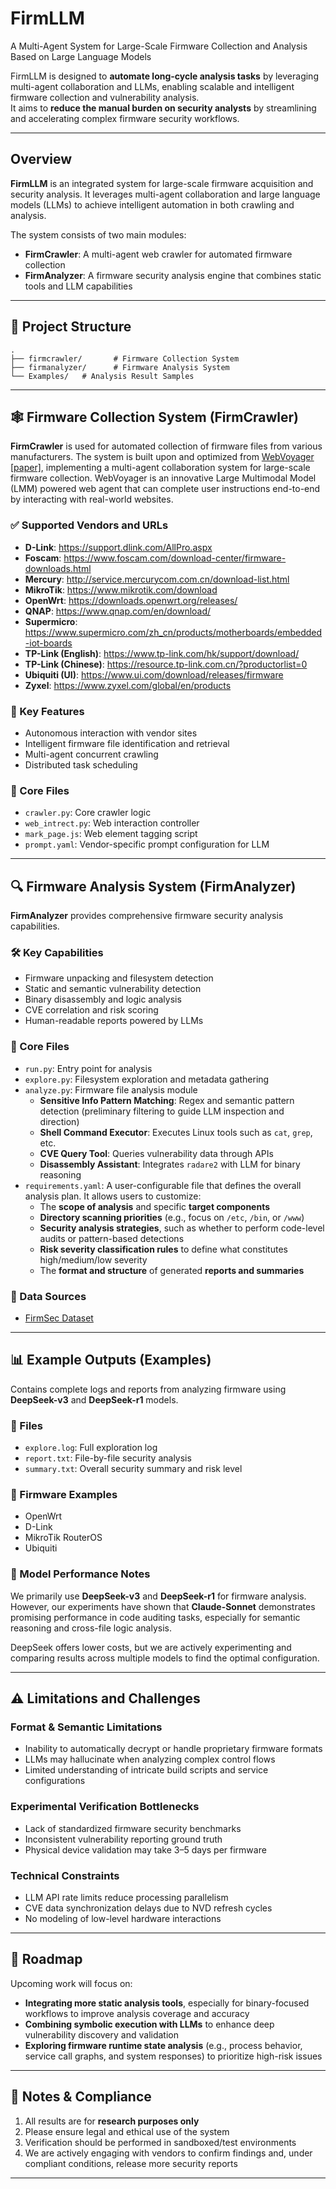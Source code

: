 # FirmLLM

A Multi-Agent System for Large-Scale Firmware Collection and Analysis Based on Large Language Models

FirmLLM is designed to **automate long-cycle analysis tasks** by leveraging multi-agent collaboration and LLMs, enabling scalable and intelligent firmware collection and vulnerability analysis.  
It aims to **reduce the manual burden on security analysts** by streamlining and accelerating complex firmware security workflows.



---

## Overview

**FirmLLM** is an integrated system for large-scale firmware acquisition and security analysis. It leverages multi-agent collaboration and large language models (LLMs) to achieve intelligent automation in both crawling and analysis.

The system consists of two main modules:

- **FirmCrawler**: A multi-agent web crawler for automated firmware collection  
- **FirmAnalyzer**: A firmware security analysis engine that combines static tools and LLM capabilities

---

## 📁 Project Structure

```
.
├── firmcrawler/       # Firmware Collection System
├── firmanalyzer/      # Firmware Analysis System
└── Examples/   # Analysis Result Samples
```


---

## 🕸️ Firmware Collection System (FirmCrawler)

**FirmCrawler** is used for automated collection of firmware files from various manufacturers. The system is built upon and optimized from [WebVoyager](https://langchain-ai.github.io/langgraph/tutorials/web-navigation/web_voyager/) [[paper]](https://arxiv.org/abs/2401.13919), implementing a multi-agent collaboration system for large-scale firmware collection. WebVoyager is an innovative Large Multimodal Model (LMM) powered web agent that can complete user instructions end-to-end by interacting with real-world websites.

### ✅ Supported Vendors and URLs

- **D-Link**: https://support.dlink.com/AllPro.aspx  
- **Foscam**: https://www.foscam.com/download-center/firmware-downloads.html  
- **Mercury**: http://service.mercurycom.com.cn/download-list.html  
- **MikroTik**: https://www.mikrotik.com/download  
- **OpenWrt**: https://downloads.openwrt.org/releases/  
- **QNAP**: https://www.qnap.com/en/download/  
- **Supermicro**: https://www.supermicro.com/zh_cn/products/motherboards/embedded-iot-boards  
- **TP-Link (English)**: https://www.tp-link.com/hk/support/download/  
- **TP-Link (Chinese)**: https://resource.tp-link.com.cn/?productorlist=0  
- **Ubiquiti (UI)**: https://www.ui.com/download/releases/firmware  
- **Zyxel**: https://www.zyxel.com/global/en/products  

### 🔧 Key Features

- Autonomous interaction with vendor sites  
- Intelligent firmware file identification and retrieval  
- Multi-agent concurrent crawling  
- Distributed task scheduling

### 📄 Core Files

- `crawler.py`: Core crawler logic  
- `web_intrect.py`: Web interaction controller  
- `mark_page.js`: Web element tagging script  
- `prompt.yaml`: Vendor-specific prompt configuration for LLM

---

## 🔍 Firmware Analysis System (FirmAnalyzer)

**FirmAnalyzer** provides comprehensive firmware security analysis capabilities.

### 🛠️ Key Capabilities

- Firmware unpacking and filesystem detection  
- Static and semantic vulnerability detection  
- Binary disassembly and logic analysis  
- CVE correlation and risk scoring  
- Human-readable reports powered by LLMs

### 📄 Core Files

- `run.py`: Entry point for analysis  
- `explore.py`: Filesystem exploration and metadata gathering  
- `analyze.py`: Firmware file analysis module  
  - **Sensitive Info Pattern Matching**: Regex and semantic pattern detection (preliminary filtering to guide LLM inspection and direction)  
  - **Shell Command Executor**: Executes Linux tools such as `cat`, `grep`, etc.  
  - **CVE Query Tool**: Queries vulnerability data through APIs  
  - **Disassembly Assistant**: Integrates `radare2` with LLM for binary reasoning  
- `requirements.yaml`: A user-configurable file that defines the overall analysis plan. It allows users to customize:
  - The **scope of analysis** and specific **target components**  
  - **Directory scanning priorities** (e.g., focus on `/etc`, `/bin`, or `/www`)  
  - **Security analysis strategies**, such as whether to perform code-level audits or pattern-based detections  
  - **Risk severity classification rules** to define what constitutes high/medium/low severity  
  - The **format and structure** of generated **reports and summaries**
  
### 🔌 Data Sources

- [FirmSec Dataset](https://github.com/NESA-Lab/FirmSecDataset)

---

## 📊 Example Outputs (Examples)

Contains complete logs and reports from analyzing firmware using **DeepSeek-v3** and **DeepSeek-r1** models.

### 📝 Files

- `explore.log`: Full exploration log  
- `report.txt`: File-by-file security analysis  
- `summary.txt`: Overall security summary and risk level

### 🧪 Firmware Examples

- OpenWrt  
- D-Link  
- MikroTik RouterOS  
- Ubiquiti  

### 🤖 Model Performance Notes

We primarily use **DeepSeek-v3** and **DeepSeek-r1** for firmware analysis.  
However, our experiments have shown that **Claude-Sonnet** demonstrates promising performance in code auditing tasks, especially for semantic reasoning and cross-file logic analysis.

DeepSeek offers lower costs, but we are actively experimenting and comparing results across multiple models to find the optimal configuration.

---

## ⚠️ Limitations and Challenges

### Format & Semantic Limitations

- Inability to automatically decrypt or handle proprietary firmware formats  
- LLMs may hallucinate when analyzing complex control flows  
- Limited understanding of intricate build scripts and service configurations

### Experimental Verification Bottlenecks

- Lack of standardized firmware security benchmarks  
- Inconsistent vulnerability reporting ground truth  
- Physical device validation may take 3–5 days per firmware

### Technical Constraints

- LLM API rate limits reduce processing parallelism  
- CVE data synchronization delays due to NVD refresh cycles  
- No modeling of low-level hardware interactions

---

## 🚧 Roadmap

Upcoming work will focus on:

- **Integrating more static analysis tools**, especially for binary-focused workflows to improve analysis coverage and accuracy  
- **Combining symbolic execution with LLMs** to enhance deep vulnerability discovery and validation  
- **Exploring firmware runtime state analysis** (e.g., process behavior, service call graphs, and system responses) to prioritize high-risk issues

---

## 📌 Notes & Compliance

1. All results are for **research purposes only**  
2. Please ensure legal and ethical use of the system  
3. Verification should be performed in sandboxed/test environments  
4. We are actively engaging with vendors to confirm findings and, under compliant conditions, release more security reports

---
